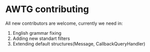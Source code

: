 # AWTG contributing

All new contributors are welcome, currently we need in:

1) English grammar fixing
2) Adding new standart filters
3) Extending default structures(Message, CallbackQueryHandler)
